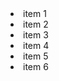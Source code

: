 <body>
		<module-one>
			<li>item 1</li>
			<li>item 2</li>
			<li>item 3</li>
			<li>item 4</li>
			<li>item 5</li>
      <li>item 6</li>
    </module-one>
	</body>
</html>
